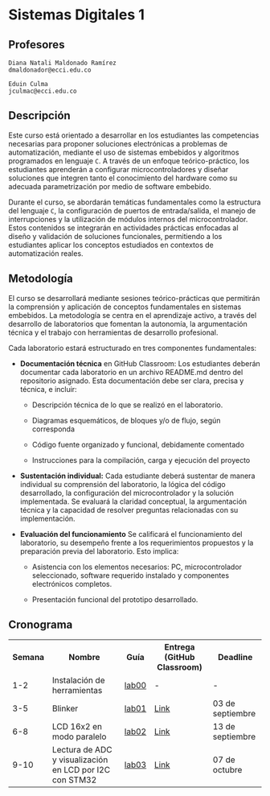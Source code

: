 # Sistemas Digitales 1

## Profesores
```
Diana Natali Maldonado Ramírez
dmaldonador@ecci.edu.co
```
```
Eduin Culma
jculmac@ecci.edu.co
```

## Descripción 
Este curso está orientado a desarrollar en los estudiantes las competencias necesarias para proponer soluciones electrónicas a problemas de automatización, mediante el uso de sistemas embebidos y algoritmos programados en lenguaje ```C```. A través de un enfoque teórico-práctico, los estudiantes aprenderán a configurar microcontroladores y diseñar soluciones que integren tanto el conocimiento del hardware como su adecuada parametrización por medio de software embebido.

Durante el curso, se abordarán temáticas fundamentales como la estructura del lenguaje ```C```, la configuración de puertos de entrada/salida, el manejo de interrupciones y la utilización de módulos internos del microcontrolador. Estos contenidos se integrarán en actividades prácticas enfocadas al diseño y validación de soluciones funcionales, permitiendo a los estudiantes aplicar los conceptos estudiados en contextos de automatización reales.


## Metodología
El curso se desarrollará mediante sesiones teórico-prácticas que permitirán la comprensión y aplicación de conceptos fundamentales en sistemas embebidos. La metodología se centra en el aprendizaje activo, a través del desarrollo de laboratorios que fomentan la autonomía, la argumentación técnica y el trabajo con herramientas de desarrollo profesional.

Cada laboratorio estará estructurado en tres componentes fundamentales:

* **Documentación técnica** en GitHub Classroom:
    Los estudiantes deberán documentar cada laboratorio en un archivo README.md dentro del repositorio asignado. Esta documentación debe ser clara, precisa y técnica, e incluir:

    * Descripción técnica de lo que se realizó en el laboratorio.

    * Diagramas esquemáticos, de bloques y/o de flujo, según corresponda

    * Código fuente organizado y funcional, debidamente comentado

    * Instrucciones para la compilación, carga y ejecución del proyecto

* **Sustentación individual:** Cada estudiante deberá sustentar de manera individual su comprensión del laboratorio, la lógica del código desarrollado, la configuración del microcontrolador y la solución implementada. Se evaluará la claridad conceptual, la argumentación técnica y la capacidad de resolver preguntas relacionadas con su implementación.

* **Evaluación del funcionamiento** 
    Se calificará el funcionamiento del laboratorio, su desempeño frente a los requerimientos propuestos y la preparación previa del laboratorio. Esto implica:

    * Asistencia con los elementos necesarios: PC, microcontrolador seleccionado, software requerido instalado y componentes electrónicos completos.

    * Presentación funcional del prototipo desarrollado.

## Cronograma

<table>
  <tr>
    <th>Semana</th>
    <th>Nombre</th>
    <th>Guía</th>
    <th>Entrega (GitHub Classroom)</th>
    <th>Deadline</th>
  </tr>
  <tr>
    <td>1-2</td>
    <td>Instalación de herramientas</td>
    <td><a href="/labs/00_lab00/README.md">lab00</a></td>
    <td>-</td>
    <td>-</td>
  </tr>
  <tr>
  <tr>
    <td>3-5</td>
    <td>Blinker</td>
    <td><a href="/labs/01_lab01/README.md">lab01</a></td> 
    <td> <a href="https://classroom.github.com/a/VjLUJMT0"> Link</a></td>
    <td>03 de septiembre</td>
  </tr>
  <tr>
    <tr>
    <td>6-8</td>
    <td>LCD 16x2 en modo paralelo</td>
    <td><a href="/labs/02_lab02/README.md">lab02</a></td> 
    <td> <a href="https://classroom.github.com/a/FKXFhwY3"> Link</a></td>
    <td>13 de septiembre</td>
  </tr>
  <tr>
    <tr>
    <td>9-10</td>
    <td>Lectura de ADC y visualización en LCD por I2C con STM32</td>
    <td><a href="/labs/03_lab03/README.md">lab03</a></td> 
    <td> <a href="https://classroom.github.com/a/iDiU-W94"> Link</a></td>
    <td>07 de octubre</td>
  </tr>
  <tr>



